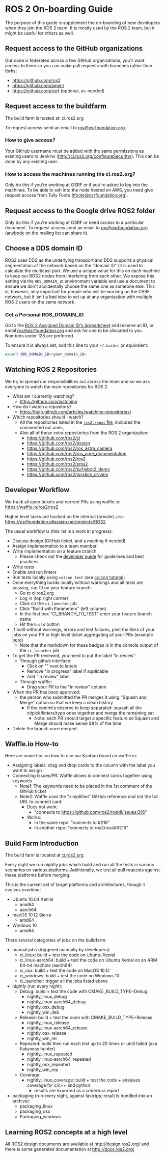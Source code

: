 # ROS 2 On-boarding Guide

The purpose of this guide is supplement the on-boarding of new developers when they join the ROS 2 team.
It is mostly used by the ROS 2 team, but it might be useful for others as well.

## Request access to the GitHub organizations

Our code is federated across a few GitHub organizations, you'll want access to them so you can make pull requests with branches rather than forks:

- https://github.com/ros2
- https://github.com/ament
- https://github.com/osrf (optional, as-needed)

## Request access to the buildfarm

The build farm is hosted at: ci.ros2.org

To request access send an email to ros@osrfoundation.org.

### How to give access?

Your GitHub username must be added with the same permissions as existing users to Jenkins (http://ci.ros2.org/configureSecurity/).
This can be done by any existing user.

### How to access the machines running the ci.ros2.org?

Only do this if you're working at OSRF or if you're asked to log into the machines.
To be able to ssh into the node hosted on AWS, you need give request access from Tully Foote (tfoote@osrfoundation.org).

## Request access to the Google drive ROS2 folder

Only do this if you're working at OSRF or need access to a particular document.
To request access send an email to ros@osrfoundation.org (anybody on the mailing list can share it).

## Choose a DDS domain ID

ROS2 uses DDS as the underlying transport and DDS supports a physical segmentation of the network based on the "domain ID" (it is used to calculate the multicast port.
We use a unique value for this on each machine to keep our ROS2 nodes from interfering from each other.
We expose this setting via the `ROS_DOMAIN_ID` environment variable and use a document to ensure we don't accidentally choose the same one as someone else.
This is, however, only important for people who will be working on the OSRF network, but it isn't a bad idea to set up at any organization with multiple ROS 2 users on the same network.

### Get a Personal ROS_DOMAIN_ID

Go to the [ROS 2 Assigned Domain ID's Spreadsheet](https://docs.google.com/spreadsheets/d/1YuDSH1CeySBP4DaCX4KoCDW_lZY4PuFWUu4MW6Vsp1s/edit) and reserve an ID, or email ros@osrfoundation.org and ask for one to be allocated to you.
Numbers under 128 are preferred.

To ensure it is always set, add this line to your `~/.bashrc` or equivalent:

```bash
export ROS_DOMAIN_ID=<your_domain_id>
```

## Watching ROS 2 Repositories

We try to spread our responsibilities out across the team and so we ask everyone to watch the main repositories for ROS 2.

- What am I currently watching?
  - https://github.com/watching
- How do I watch a repository?
  - https://help.github.com/articles/watching-repositories/
- Which repositories should I watch?
  - All the repositories listed in the [`ros2.repos` file](https://github.com/ros2/ros2/blob/master/ros2.repos), included the commented out ones,
  - Also all of these extra repositories from the ROS 2 organization:
    - https://github.com/ros2/ci
    - https://github.com/ros2/design
    - https://github.com/ros2/ros_astra_camera
    - https://github.com/ros2/ros_core_documentation
    - https://github.com/ros2/ros2
    - https://github.com/ros2/sros2
    - https://github.com/ros2/turtlebot2_demo
    - https://github.com/ros2/joystick_drivers

## Developer Workflow

We track all open tickets and current PRs using waffle.io: https://waffle.io/ros2/ros2

Higher level tasks are tracked on the internal (private) Jira: https://osrfoundation.atlassian.net/projects/ROS2

The usual workflow is (this list is a work in progress):

- Discuss design (GitHub ticket, and a meeting if needed)
- Assign implementation to a team member
- Write implementation on a feature branch
  - Please check out the [developer guide](https://github.com/ros2/ros2/wiki/Developer-Guide) for guidelines and best practices
- Write tests
- Enable and run linters
- Run tests locally using `colcon test` (see [colcon tutorial](https://github.com/ros2/ros2/wiki/Colcon-Tutorial))
- Once everything builds locally without warnings and all tests are passing, run CI on your feature branch:
  - Go to ci.ros2.org
  - Log in (top right corner)
  - Click on the `ci_launcher` job
  - Click "Build with Parameters" (left column)
  - In the first box "CI_BRANCH_TO_TEST" enter your feature branch name
  - Hit the `build` button
- If built without warnings, errors and test failures, post the links of your jobs on your PR or high level ticket aggregating all your PRs (example [here](https://github.com/ros2/rcl/pull/106#issuecomment-271119200))
  - Note that the markdown for these badges is in the console output of the `ci_launcher` job
- To get the PR reviewed, you need to put the label "in review":
  - Through github interface:
    - Click on "" next to labels
    - Remove "in progress" label if applicable
    - Add "in review" label
  - Through waffle:
    - Drag your PR to the "in review" column
- When the PR has been approved:
  - the person who submitted the PR merges it using "Squash and Merge" option so that we keep a clean history
    - If the commits deserve to keep separated: squash all the nitpick/linters/typo ones together and merge the remaining set
      - Note: each PR should target a specific feature so Squash and Merge should make sense 99% of the time
- Delete the branch once merged

## Waffle.io How-to

Here are some tips on how to use our Kanban board on waffle.io:

- Assigning labels: drag and drop cards to the column with the label you want to assign
- Connecting Issues/PR: Waffle allows to connect cards together using keywords
  - Note1: The keywords need to be placed in the 1st comment of the GitHub ticket
  - Note2: Waffle uses the "simplified" GitHub reference and not the full URL to connect card.
    - Does not work:
      - "connects to https://github.com/ros2/rosidl/issues/216"
    - Works:
      - In the same repo: "connects to #216"
      - In another repo: "connects to ros2/rosidl#216"

## Build Farm Introduction

The build farm is located at [ci.ros2.org](http://ci.ros2.org/).

Every night we run nightly jobs which build and run all the tests in various scenarios on various platforms.
Additionally, we test all pull requests against these platforms before merging.

This is the current set of target platforms and architectures, though it evolves overtime:

- Ubuntu 16.04 Xenial
  - amd64
  - aarch64
- macOS 10.12 Sierra
  - amd64
- Windows 10
  - amd64

There several categories of jobs on the buildfarm:

- manual jobs (triggered manually by developers):
  - ci_linux: build + test the code on Ubuntu Xenial
  - ci_linux-aarch64: build + test the code on Ubuntu Xenial on an ARM 64-bit machine (aarch64)
  - ci_osx: build + test the code on MacOS 10.12
  - ci_windows: build + test the code on Windows 10
  - ci_launcher: trigger all the jobs listed above
- nightly (run every night):
  - Debug: build + test the code with CMAKE_BUILD_TYPE=Debug
    - nightly_linux_debug
    - nightly_linux-aarch64_debug
    - nightly_osx_debug
    - nightly_win_deb
  - Release: build + test the code with CMAKE_BUILD_TYPE=Release
    - nightly_linux_release
    - nightly_linux-aarch64_release
    - nightly_osx_release
    - nightly_win_rel
  - Repeated: build then run each test up to 20 times or until failed (aka flakyness hunter)
    - nightly_linux_repeated
    - nightly_linux-aarch64_repeated
    - nightly_osx_repeated
    - nightly_win_rep
  - Coverage:
    - nightly_linux_coverage: build + test the code + analyses coverage for c/c++ and python
      - results are exported as a cobertura report
- packaging (run every night, against fastrtps; result is bundled into an archive):
  - packaging_linux
  - packaging_osx
  - Packaging_windows

## Learning ROS2 concepts at a high level

All ROS2 design documents are available at http://design.ros2.org/ and there is some generated documentation at http://docs.ros2.org/
